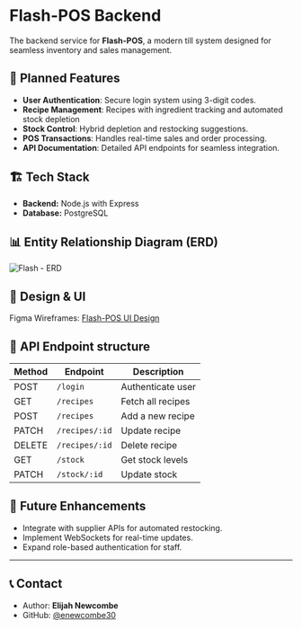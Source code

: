 # Flash-POS Backend

The backend service for **Flash-POS**, a modern till system designed for seamless inventory and sales management.

## 🚀 Planned Features

- **User Authentication**: Secure login system using 3-digit codes.
- **Recipe Management**: Recipes with ingredient tracking and automated stock depletion
- **Stock Control**: Hybrid depletion and restocking suggestions.
- **POS Transactions**: Handles real-time sales and order processing.
- **API Documentation**: Detailed API endpoints for seamless integration.

## 🏗️ Tech Stack

- **Backend:** Node.js with Express
- **Database:** PostgreSQL

## 📊 Entity Relationship Diagram (ERD)
![Flash - ERD](https://github.com/user-attachments/assets/98543b2b-712b-464e-9e46-5390a2c2beb6)


## 🎨 Design & UI

Figma Wireframes: [Flash-POS UI Design](https://www.figma.com/design/HVVFbvgHRyP0A4vr7Dtvy7/Flash-POS-wireframes?node-id=0-1&p=f&t=ThmhrLcU8uXzPcth-0) 

## 📡 API Endpoint structure

| Method | Endpoint | Description |
|--------|---------|-------------|
| POST | `/login` | Authenticate user |
| GET | `/recipes` | Fetch all recipes |
| POST | `/recipes` | Add a new recipe |
| PATCH | `/recipes/:id` | Update recipe |
| DELETE | `/recipes/:id` | Delete recipe |
| GET | `/stock` | Get stock levels |
| PATCH | `/stock/:id` | Update stock |


## 📌 Future Enhancements
- Integrate with supplier APIs for automated restocking.
- Implement WebSockets for real-time updates.
- Expand role-based authentication for staff.

---

## 📞 Contact
- Author: **Elijah Newcombe**
- GitHub: [@enewcombe30](https://github.com/enewcombe30)



